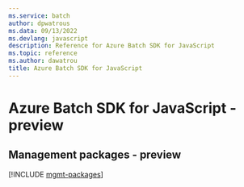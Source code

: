 ```yaml
---
ms.service: batch
author: dpwatrous
ms.data: 09/13/2022
ms.devlang: javascript
description: Reference for Azure Batch SDK for JavaScript
ms.topic: reference
ms.author: dawatrou
title: Azure Batch SDK for JavaScript
---
```

# Azure Batch SDK for JavaScript - preview

## Management packages - preview
[!INCLUDE [mgmt-packages](batch-mgmt-index.md)]